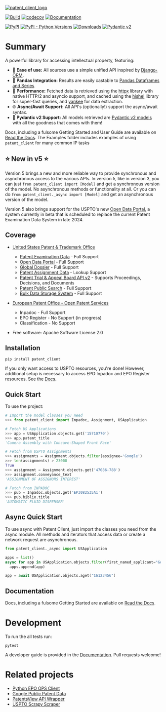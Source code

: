 [![patent_client_logo](https://raw.githubusercontent.com/parkerhancock/patent_client/master/docs/_static/patent_client_logo.svg)](https://patent-client.readthedocs.io)

[![Build](https://github.com/parkerhancock/patent_client/actions/workflows/build.yaml/badge.svg)](https://github.com/parkerhancock/patent_client/actions/workflows/build.yaml)
[![codecov](https://codecov.io/gh/parkerhancock/patent_client/branch/master/graph/badge.svg?token=pWsiQLHi6r)](https://codecov.io/gh/parkerhancock/patent_client)
[![Documentation](https://img.shields.io/readthedocs/patent-client/stable)](https://patent-client.readthedocs.io/en/stable/)


[![PyPI](https://img.shields.io/pypi/v/patent-client?color=blue)](https://pypi.org/project/patent-client)
[![PyPI - Python Versions](https://img.shields.io/pypi/pyversions/patent-client)](https://pypi.org/project/patent-client)
[![Downloads](https://static.pepy.tech/badge/patent_client/month)](https://pepy.tech/project/patent_client)
[![Pydantic v2](https://img.shields.io/endpoint?url=https://raw.githubusercontent.com/pydantic/pydantic/main/docs/badge/v2.json)](https://pydantic.dev)

# Summary

A powerful library for accessing intellectual property, featuring:

- 🍰 **Ease of use:** All sources use a simple unified API inspired by [Django-ORM][DORM].
- 🐼 **Pandas Integration:** Results are easily castable to [Pandas Dataframes and Series][PANDAS].
- 🚀 **Performance:** Fetched data is retrieved using the [httpx][httpx] library with native HTTP/2 and asyncio support, and cached using the [hishel][hishel] library for super-fast queries, and [yankee][yankee] for data extraction.
- 🌐 **Async/Await Support:** All API's (optionally!) support the async/await syntax.
- 🔮 **Pydantic v2 Support:** All models retrieved are [Pydantic v2 models][pydantic] with all the goodness that comes with them!

Docs, including a fulsome Getting Started and User Guide are available on [Read the Docs](http://patent-client.readthedocs.io). The Examples folder includes examples of using `patent_client` for
many common IP tasks

## ⭐ New in v5 ⭐

Version 5 brings a new and more reliable way to provide synchronous and asynchronous access to the various APIs.
In version 5, like in version 3, you can just `from patent_client import [Model]` and get a synchronous version
of the model. No asynchronous methods or functionality at all. Or you can do `from patent_client._async import [Model]`
and get an asynchronous version of the model.

Version 5 also brings support for the USPTO's new [Open Data Portal](https://beta-data.uspto.gov/home), a system currently in beta that is scheduled to replace the current Patent Examination Data System in late 2024.

## Coverage

- [United States Patent & Trademark Office][USPTO]

  - [Patent Examination Data][PEDS] - Full Support
  - [Open Data Portal][ODP] - Full Support
  - [Global Dossier][GD] - Full Support
  - [Patent Assignment Data][Assignment] - Lookup Support
  - [Patent Trial & Appeal Board API v2][PTAB] - Supports Proceedings, Decisions, and Documents
  - [Patent Public Search][PPS] - Full Support
  - [Bulk Data Storage System][BDSS] - Full Support


- [European Patent Office - Open Patent Services][OPS]

  - Inpadoc - Full Support
  - EPO Register - No Support (in progress)
  - Classification - No Support

* Free software: Apache Software License 2.0

[DORM]: https://docs.djangoproject.com/en/4.0/topics/db/queries/
[PANDAS]: https://pandas.pydata.org/docs/
[httpx]: https://www.python-httpx.org/
[hishel]: https://hishel.com/
[yankee]: https://github.com/parkerhancock/yankee
[Assignment]: user_guide/assignments.html
[OPS]: https://patent-client.readthedocs.io/en/latest/user_guide/epo.html
[PPS]:  https://patent-client.readthedocs.io/en/latest/user_guide/fulltext.html
[PEDS]: https://patent-client.readthedocs.io/en/latest/user_guide/peds.html
[PTAB]: https://patent-client.readthedocs.io/en/latest/user_guide/ptab.html
[USPTO]: http://developer.uspto.gov
[BDSS]: https://patent-client.readthedocs.io/en/latest/user_guide/bulk_data.html
[GD]: https://patent-client.readthedocs.io/en/latest/user_guide/global_dossier.html
[pydantic]: https://docs.pydantic.dev/latest/
[ODP]: https://patent-client.readthedocs.io/en/latest/user_guide/open_data_portal.html


## Installation

```
pip install patent_client
```

If you only want access to USPTO resources, you're done!
However, additional setup is necessary to access EPO Inpadoc and EPO Register resources. See the [Docs](http://patent-client.readthedocs.io).


## Quick Start

To use the project:

```python
# Import the model classes you need
>>> from patent_client import Inpadoc, Assignment, USApplication

# Fetch US Applications
>>> app = USApplication.objects.get('15710770')
>>> app.patent_title
'Camera Assembly with Concave-Shaped Front Face'

# Fetch from USPTO Assignments
>>> assignments = Assignment.objects.filter(assignee='Google')
>>> len(assignments) > 23000
True
>>> assignment = Assignment.objects.get('47086-788')
>>> assignment.conveyance_text
'ASSIGNMENT OF ASSIGNORS INTEREST'

# Fetch from INPADOC
>>> pub = Inpadoc.objects.get('EP3082535A1')
>>> pub.biblio.title
'AUTOMATIC FLUID DISPENSER'

```

## Async Quick Start

To use async with Patent Client, just import the classes you need from the async module. All methods
and iterators that access data or create a network request are asynchronous.

```python
from patent_client._async import USApplication

apps = list()
async for app in USApplication.objects.filter(first_named_applicant="Google"):
  apps.append(app)

app = await USApplication.objects.aget("16123456")

```

<!-- RTD-IGNORE -->

## Documentation

Docs, including a fulsome Getting Started are available on [Read the Docs](http://patent-client.readthedocs.io).

<!-- END-RTD-IGNORE -->

# Development

To run the all tests run:

```
pytest
```

A developer guide is provided in the [Documentation](http://patent-client.readthedocs.io).
Pull requests welcome!

# Related projects

- [Python EPO OPS Client](https://github.com/55minutes/python-epo-ops-client)
- [Google Public Patent Data](https://github.com/google/patents-public-data)
- [PatentsView API Wrapper](https://github.com/mikeym88/PatentsView-API-Wrapper)
- [USPTO Scrapy Scraper](https://github.com/blazers08/USPTO)

